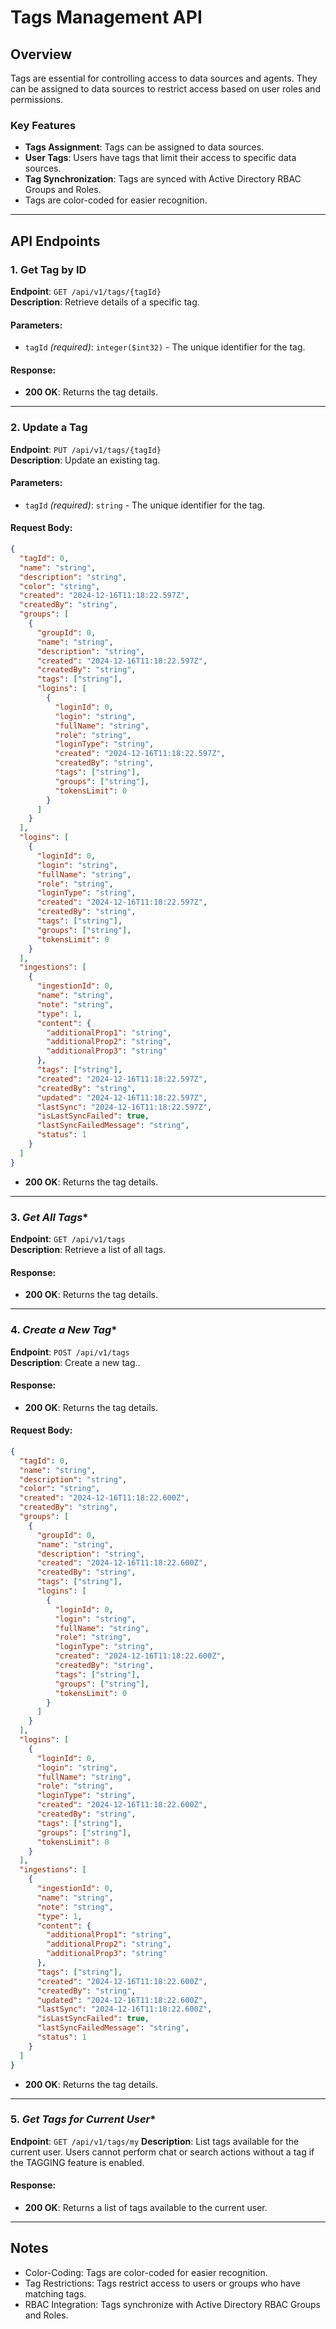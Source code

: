 # Tags Management API

## Overview

Tags are essential for controlling access to data sources and agents. They can be assigned to data sources to restrict access based on user roles and permissions.

### Key Features
- **Tags Assignment**: Tags can be assigned to data sources.
- **User Tags**: Users have tags that limit their access to specific data sources.
- **Tag Synchronization**: Tags are synced with Active Directory RBAC Groups and Roles.
- Tags are color-coded for easier recognition.

---

## API Endpoints

### 1. **Get Tag by ID**
**Endpoint**: `GET /api/v1/tags/{tagId}`  
**Description**: Retrieve details of a specific tag.

#### Parameters:
- `tagId` *(required)*: `integer($int32)` - The unique identifier for the tag.

#### Response:
- **200 OK**: Returns the tag details.

---

### 2. **Update a Tag**
**Endpoint**: `PUT /api/v1/tags/{tagId}`  
**Description**: Update an existing tag.

#### Parameters:
- `tagId` *(required)*: `string` - The unique identifier for the tag.

#### Request Body:
```json
{
  "tagId": 0,
  "name": "string",
  "description": "string",
  "color": "string",
  "created": "2024-12-16T11:18:22.597Z",
  "createdBy": "string",
  "groups": [
    {
      "groupId": 0,
      "name": "string",
      "description": "string",
      "created": "2024-12-16T11:18:22.597Z",
      "createdBy": "string",
      "tags": ["string"],
      "logins": [
        {
          "loginId": 0,
          "login": "string",
          "fullName": "string",
          "role": "string",
          "loginType": "string",
          "created": "2024-12-16T11:18:22.597Z",
          "createdBy": "string",
          "tags": ["string"],
          "groups": ["string"],
          "tokensLimit": 0
        }
      ]
    }
  ],
  "logins": [
    {
      "loginId": 0,
      "login": "string",
      "fullName": "string",
      "role": "string",
      "loginType": "string",
      "created": "2024-12-16T11:18:22.597Z",
      "createdBy": "string",
      "tags": ["string"],
      "groups": ["string"],
      "tokensLimit": 0
    }
  ],
  "ingestions": [
    {
      "ingestionId": 0,
      "name": "string",
      "note": "string",
      "type": 1,
      "content": {
        "additionalProp1": "string",
        "additionalProp2": "string",
        "additionalProp3": "string"
      },
      "tags": ["string"],
      "created": "2024-12-16T11:18:22.597Z",
      "createdBy": "string",
      "updated": "2024-12-16T11:18:22.597Z",
      "lastSync": "2024-12-16T11:18:22.597Z",
      "isLastSyncFailed": true,
      "lastSyncFailedMessage": "string",
      "status": 1
    }
  ]
}
```

- **200 OK**: Returns the tag details.

---

### 3. *Get All Tags**
**Endpoint**: `GET /api/v1/tags`  
**Description**: Retrieve a list of all tags.

#### Response:
- **200 OK**: Returns the tag details.

---

### 4. *Create a New Tag**
**Endpoint**: `POST /api/v1/tags`  
**Description**: Create a new tag..

#### Response:
- **200 OK**: Returns the tag details.

#### Request Body:
```json
{
  "tagId": 0,
  "name": "string",
  "description": "string",
  "color": "string",
  "created": "2024-12-16T11:18:22.600Z",
  "createdBy": "string",
  "groups": [
    {
      "groupId": 0,
      "name": "string",
      "description": "string",
      "created": "2024-12-16T11:18:22.600Z",
      "createdBy": "string",
      "tags": ["string"],
      "logins": [
        {
          "loginId": 0,
          "login": "string",
          "fullName": "string",
          "role": "string",
          "loginType": "string",
          "created": "2024-12-16T11:18:22.600Z",
          "createdBy": "string",
          "tags": ["string"],
          "groups": ["string"],
          "tokensLimit": 0
        }
      ]
    }
  ],
  "logins": [
    {
      "loginId": 0,
      "login": "string",
      "fullName": "string",
      "role": "string",
      "loginType": "string",
      "created": "2024-12-16T11:18:22.600Z",
      "createdBy": "string",
      "tags": ["string"],
      "groups": ["string"],
      "tokensLimit": 0
    }
  ],
  "ingestions": [
    {
      "ingestionId": 0,
      "name": "string",
      "note": "string",
      "type": 1,
      "content": {
        "additionalProp1": "string",
        "additionalProp2": "string",
        "additionalProp3": "string"
      },
      "tags": ["string"],
      "created": "2024-12-16T11:18:22.600Z",
      "createdBy": "string",
      "updated": "2024-12-16T11:18:22.600Z",
      "lastSync": "2024-12-16T11:18:22.600Z",
      "isLastSyncFailed": true,
      "lastSyncFailedMessage": "string",
      "status": 1
    }
  ]
}
```

- **200 OK**: Returns the tag details.

---

### 5. *Get Tags for Current User**
**Endpoint**: `GET /api/v1/tags/my`
**Description**: List tags available for the current user. Users cannot perform chat or search actions without a tag if the TAGGING feature is enabled.

#### Response:
- **200 OK**:  Returns a list of tags available to the current user.

---

## Notes
- Color-Coding: Tags are color-coded for easier recognition.
- Tag Restrictions: Tags restrict access to users or groups who have matching tags.
- RBAC Integration: Tags synchronize with Active Directory RBAC Groups and Roles.